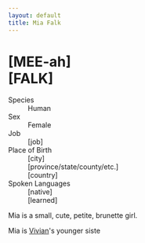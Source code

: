 ```yaml
---
layout: default
title: Mia Falk
---
```

# [MEE-ah]<br>[FALK]
<dl>
<dt>Species</dt>
<dd>Human</dd>
<dt>Sex</dt>
<dd>Female</dd>
<dt>Job</dt>
<dd>[job]</dd>
<dt>Place of Birth</dt>
<dd>[city]</dd>
<dd>[province/state/county/etc.]</dd>
<dd>[country]</dd>
<dt>Spoken Languages</dt>
<dd>[native]</dd>
<dd>[learned]</dd>
</dl>
Mia is a small, cute, petite, brunette girl.

Mia is [Vivian](vivian-falk.md)'s younger siste
